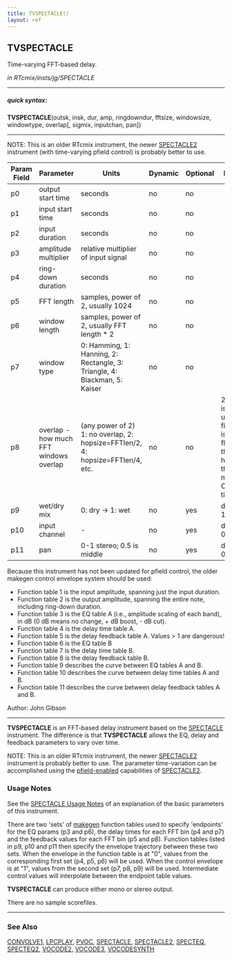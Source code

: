 ```yaml
---
title: TVSPECTACLE()
layout: ref
---
```


## TVSPECTACLE

Time-varying FFT-based delay.

*in RTcmix/insts/jg/SPECTACLE*  
  

-----

##### quick syntax:

**TVSPECTACLE**(outsk, insk, dur, amp, ringdowndur, fftsize, windowsize,
windowtype, overlap\[, sigmix, inputchan, pan\])

-----

  
NOTE: This is an older RTcmix instrument, the newer
[SPECTACLE2](SPECTACLE2.html) instrument (with time-varying pfield
control) is probably better to use.  
  
  

Param Field	| Parameter | Units | Dynamic | Optional | Notes
----------- | --------- | ----- | -------- | --------- | ---------
p0 | output start time | seconds | no | no | 
p1 | input start time | seconds | no | no | 
p2 | input duration | seconds | no | no | 
p3 | amplitude multiplier | relative multiplier of input signal | no | no | 
p4 | ring-down duration | seconds | no | no | 
p5 | FFT length | samples, power of 2, usually 1024 | no | no | 
p6 | window length | samples, power of 2, usually FFT length * 2 | no | no | 
p7 | window type | 0: Hamming, 1: Hanning, 2: Rectangle, 3: Triangle, 4: Blackman, 5: Kaiser | no | no | 
p8 | overlap - how much FFT windows overlap | (any power of 2) 1: no overlap, 2: hopsize=FFTlen/2, 4: hopsize=FFTlen/4, etc. | no | no | 2 or 4 is usually fine; 1 is fluttery; the higher the more CPU time |
p9 | wet/dry mix | 0: dry -> 1: wet | no | yes | default: 1 | 
p10 | input channel | - | no | yes | default: 0 |
p11 | pan | 0-1 stereo; 0.5 is middle | no | yes | default: 0 | 

   Because this instrument has not been updated for pfield control,
   the older makegen control envelope system should be used:

   * Function table 1 is the input amplitude, spanning just the input duration.
   * Function table 2 is the output amplitude, spanning the entire note, including ring-down duration.
   * Function table 3 is the EQ table A (i.e., amplitude scaling of each band), in dB (0 dB means no change, + dB boost, - dB cut).
   * Function table 4 is the delay time table A.
   * Function table 5 is the delay feedback table A.  Values > 1 are dangerous!
   * Function table 6 is the EQ table B
   * Function table 7 is the delay time table B.
   * Function table 8 is the delay feedback table B.
   * Function table 9 describes the curve between EQ tables A and B.
   * Function table 10 describes the curve between delay time tables A and B.
   * Function table 11 describes the curve between delay feedback tables A and B.

   Author:  John Gibson

  

-----

  
**TVSPECTACLE** is an FFT-based delay instrument based on the
[SPECTACLE](SPECTACLE.html) instrument. The difference is that
**TVSPECTACLE** allows the EQ, delay and feedback parameters to vary
over time.

NOTE: This is an older RTcmix instrument, the newer
[SPECTACLE2](SPECTACLE2.html) instrument is probably better to use. The
parameter time-variation can be accomplished using the
[pfield-enabled](pfield-enabled.html) capabilities of
[SPECTACLE2](SPECTACLE2.html). <span id="usage_notes"></span>

### Usage Notes

See the [SPECTACLE Usage Notes](SPECTACLE.html#usage_notes) of an
explanation of the basic parameters of this instrument.

There are two 'sets' of [makegen](../scorefile/makegen.html) function
tables used to specify 'endpoints' for the EQ params (p3 and p6), the
delay times for each FFT bin (p4 and p7) and the feedback values for
each FFT bin (p5 and p8). Function tables listed in p9, p10 and p11 then
specify the envelope trajectory between these two sets. When the
envelope in the function table is at "0", values from the corresponding
first set (p4, p5, p6) will be used. When the control envelope is at
"1", values from the second set (p7, p8, p9) will be used. Intermediate
control values will interpolate between the endpoint table values.

**TVSPECTACLE** can produce either mono or stereo output.  
  
  
There are no sample scorefiles.  

-----

### See Also

[CONVOLVE1](CONVOLVE1.html), [LPCPLAY](LPCPLAY.html), [PVOC](PVOC.html),
[SPECTACLE](SPECTACLE.html), [SPECTACLE2](SPECTACLE2.html),
[SPECTEQ](SPECTEQ.html), [SPECTEQ2](SPECTEQ2.html),
[VOCODE2](VOCODE2.html), [VOCODE3](VOCODE3.html),
[VOCODESYNTH](VOCODESYNTH.html)

